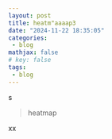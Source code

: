 ```yaml
---
layout: post
title: heatm"aaaap3
date: "2024-11-22 18:35:05"
categories: 
 - blog 
mathjax: false 
# key: false 
tags:
 - blog
---
```


s
> heatmap


<span class='user-custom-style-test'>xx</span>
 